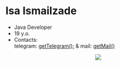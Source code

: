 # Isa Ismailzade
- Java Developer
- 19 y.o.
- Contacts: <br> telegram: [getTelegram();](https://t.me/isa_ismailzade) & mail: [getMail()](mailto:isaismailzade.work@gmail.com)

<!---
IsaIsmailzade/IsaIsmailzade is a ✨ special ✨ repository because its `README.md` (this file) appears on your GitHub profile.
You can click the Preview link to take a look at your changes.
--->
<p align="center">
  <a href="">
    <img src="https://skillicons.dev/icons?i=java,spring,docker,kafka,kubernetes,postman,prometheus,hibernate,gradle,maven,postgres,mysql,mongodb,redis,jquery,jenkins,git,idea" />
  </a>
</p>
